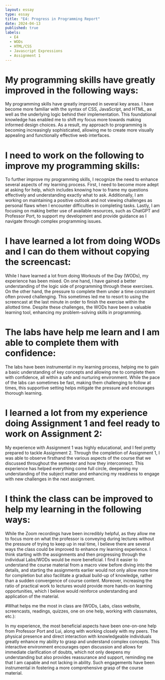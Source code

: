 ```yaml
---
layout: essay
type: essay
title: "E4: Progress in Programming Report"
date: 2024-04-13
published: true
labels:
  - E4
  - WODs
  - HTML/CSS
  - Javascript Expressions
  - Assignment 1
---
```


# My programming skills have greatly improved in the following ways:
<p>My programming skills have greatly improved in several key areas. I have become more familiar with the syntax of CSS, JavaScript, and HTML, as well as the underlying logic behind their implementation. This foundational knowledge has enabled me to shift my focus more towards making informed design choices. As a result, my approach to programming is becoming increasingly sophisticated, allowing me to create more visually appealing and functionally effective web interfaces.</p>

# I need to work on the following to improve my programming skills:
<p>To further improve my programming skills, I recognize the need to enhance several aspects of my learning process. First, I need to become more adept at asking for help, which includes knowing how to frame my questions effectively and understanding exactly what to ask. Additionally, I am working on maintaining a positive outlook and not viewing challenges as personal flaws when I encounter difficulties in completing tasks. Lastly, I am focusing on making better use of available resources, such as ChatGPT and Professor Port, to support my development and provide guidance as I navigate through complex programming issues.</p>

# I have learned a lot from doing WODs and I can do them without copying the screencast:
<p>While I have learned a lot from doing Workouts of the Day (WODs), my experience has been mixed. On one hand, I have gained a better understanding of the logic side of programming through these exercises. On the other hand, the pressure to complete them under a time constraint often proved challenging. This sometimes led me to resort to using the screencast at the last minute in order to finish the exercise within the allotted time. Despite these challenges, the WODs have been a valuable learning tool, enhancing my problem-solving skills in programming.</p>

# The labs have help me learn and I am able to complete them with confidence:
<p>The labs have been instrumental in my learning process, helping me to gain a basic understanding of key concepts and allowing me to complete them with confidence, all within a safe and nurturing environment. While the pace of the labs can sometimes be fast, making them challenging to follow at times, this supportive setting helps mitigate the pressure and encourages thorough learning.</p>

# I learned a lot from my experience doing Assignment 1 and feel ready to work on Assignment 2:
<p>My experience with Assignment 1 was highly educational, and I feel pretty prepared to tackle Assignment 2. Through the completion of Assignment 1, I was able to observe firsthand the various aspects of the course that we discussed throughout the semester and how they interconnect. This experience has helped everything come full circle, deepening my understanding of the subject matter and enhancing my readiness to engage with new challenges in the next assignment.</p>

# I think the class can be improved to help my learning in the following ways:
<p>While the Zoom recordings have been incredibly helpful, as they allow me to focus more on what the professor is conveying during lectures without the pressure of trying to keep up in real time, I believe there are several ways the class could be improved to enhance my learning experience. I think starting with the assignments and then progressing through the individual Labs/WODs would be more beneficial. I find it easier to understand the course material from a macro view before diving into the details, and starting the assignments earlier would not only allow more time for completion but also facilitate a gradual build-up of knowledge, rather than a sudden convergence of course content. Moreover, increasing the ratio of practical work to lectures would provide more hands-on learning opportunities, which I believe would reinforce understanding and application of the material.</p>

#What helps me the most in class are (WODs, Labs, class website, screencasts, readings, quizzes, one on one help, working with classmates, etc.):
<p>In my experience, the most beneficial aspects have been one-on-one help from Professor Port and Lui, along with working closely with my peers. The physical presence and direct interaction with knowledgeable individuals greatly enhance my ability to grasp and understand complex concepts. This interactive environment encourages open discussion and allows for immediate clarification of doubts, which not only deepens my understanding but also provides reassurance and support, reminding me that I am capable and not lacking in ability. Such engagements have been instrumental in fostering a more comprehensive grasp of the course material.</p>
